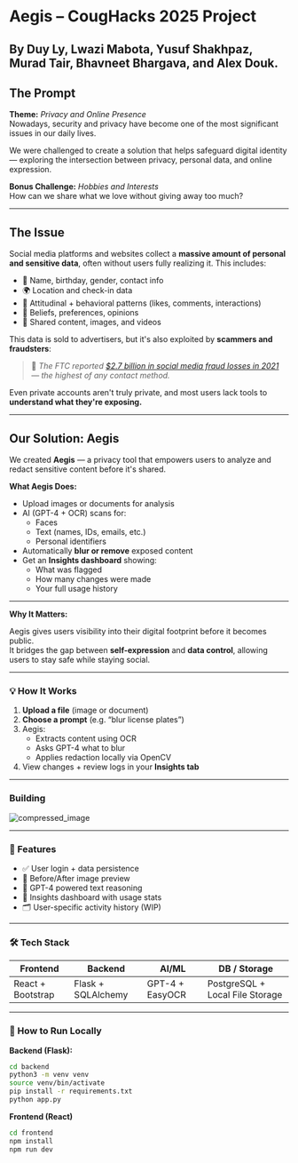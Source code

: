 # Aegis – CougHacks 2025 Project  

## By Duy Ly, Lwazi Mabota, Yusuf Shakhpaz, Murad Tair, Bhavneet Bhargava, and Alex Douk.

## The Prompt

**Theme:** *Privacy and Online Presence*  
Nowadays, security and privacy have become one of the most significant issues in our daily lives.  
>  
We were challenged to create a solution that helps safeguard digital identity — exploring the intersection between privacy, personal data, and online expression.

**Bonus Challenge:** *Hobbies and Interests*  
How can we share what we love without giving away too much?

---

## The Issue

Social media platforms and websites collect a **massive amount of personal and sensitive data**, often without users fully realizing it. This includes:

- 🎂 Name, birthday, gender, contact info  
- 🌍 Location and check-in data  
- 🧠 Attitudinal + behavioral patterns (likes, comments, interactions)  
- 🙏 Beliefs, preferences, opinions  
- 📸 Shared content, images, and videos

This data is sold to advertisers, but it's also exploited by **scammers and fraudsters**:

> 💸 *The FTC reported [$2.7 billion in social media fraud losses in 2021](https://www.techtarget.com/whatis/feature/6-common-social-media-privacy-issues) — the highest of any contact method.*

Even private accounts aren't truly private, and most users lack tools to **understand what they're exposing.**

---

## Our Solution: Aegis

We created **Aegis** — a privacy tool that empowers users to analyze and redact sensitive content before it's shared.

**What Aegis Does:**

- Upload images or documents for analysis
- AI (GPT-4 + OCR) scans for:
  - Faces
  - Text (names, IDs, emails, etc.)
  - Personal identifiers
- Automatically **blur or remove** exposed content
- Get an **Insights dashboard** showing:
  - What was flagged
  - How many changes were made
  - Your full usage history

---

**Why It Matters:**

Aegis gives users visibility into their digital footprint before it becomes public.  
It bridges the gap between **self-expression** and **data control**, allowing users to stay safe while staying social.

---

### 💡 How It Works

1. **Upload a file** (image or document)
2. **Choose a prompt** (e.g. “blur license plates”)
3. Aegis:
   - Extracts content using OCR
   - Asks GPT-4 what to blur
   - Applies redaction locally via OpenCV
4. View changes + review logs in your **Insights tab**

---
### Building
![compressed_image](https://github.com/user-attachments/assets/f240ff82-31f6-4d7d-9e9a-599a9041618a)

---

### 🧪 Features

- ✅ User login + data persistence
- 📸 Before/After image preview
- 🧠 GPT-4 powered text reasoning
- 🧾 Insights dashboard with usage stats
- 🗂️ User-specific activity history (WIP)

---

### 🛠️ Tech Stack

| Frontend   | Backend    | AI/ML        | DB / Storage      |
|------------|------------|--------------|-------------------|
| React + Bootstrap | Flask + SQLAlchemy | GPT-4 + EasyOCR | PostgreSQL + Local File Storage |

---

### 🚀 How to Run Locally

**Backend (Flask):**
```bash
cd backend
python3 -m venv venv
source venv/bin/activate
pip install -r requirements.txt
python app.py
```

**Frontend (React)**
```bash
cd frontend
npm install
npm run dev
```
